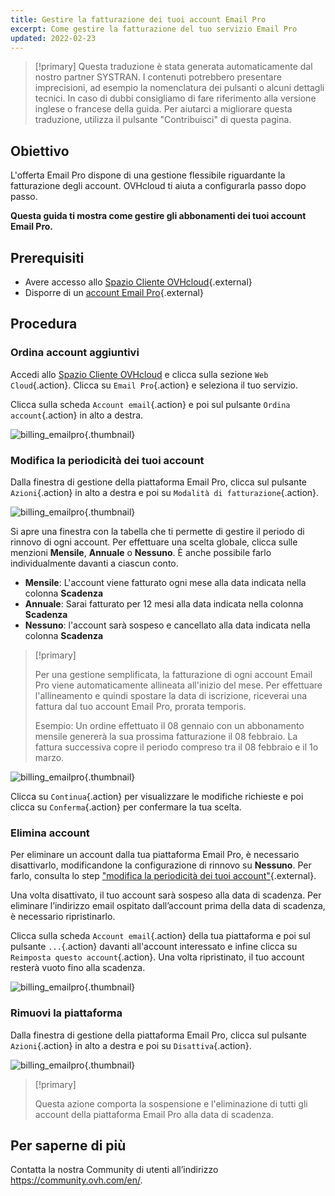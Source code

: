 ```yaml
---
title: Gestire la fatturazione dei tuoi account Email Pro
excerpt: Come gestire la fatturazione del tuo servizio Email Pro
updated: 2022-02-23
---
```


> [!primary]
> Questa traduzione è stata generata automaticamente dal nostro partner SYSTRAN. I contenuti potrebbero presentare imprecisioni, ad esempio la nomenclatura dei pulsanti o alcuni dettagli tecnici. In caso di dubbi consigliamo di fare riferimento alla versione inglese o francese della guida. Per aiutarci a migliorare questa traduzione, utilizza il pulsante "Contribuisci" di questa pagina.
>

## Obiettivo

L'offerta Email Pro dispone di una gestione flessibile riguardante la fatturazione degli account. OVHcloud ti aiuta a configurarla passo dopo passo.

**Questa guida ti mostra come gestire gli abbonamenti dei tuoi account Email Pro.**

## Prerequisiti

- Avere accesso allo [Spazio Cliente OVHcloud](https://www.ovh.com/auth/?action=gotomanager&from=https://www.ovh.it/&ovhSubsidiary=it){.external}
- Disporre di un [account Email Pro](/links/web/email-pro){.external}

## Procedura

### Ordina account aggiuntivi

Accedi allo [Spazio Cliente OVHcloud](https://www.ovh.com/auth/?action=gotomanager&from=https://www.ovh.it/&ovhSubsidiary=it) e clicca sulla sezione `Web Cloud`{.action}. Clicca su `Email Pro`{.action} e seleziona il tuo servizio.

Clicca sulla scheda `Account email`{.action} e poi sul pulsante `Ordina account`{.action} in alto a destra.

![billing_emailpro](images/billing-emailpro-01.png){.thumbnail}

### Modifica la periodicità dei tuoi account <a name="periodicity"></a>

Dalla finestra di gestione della piattaforma Email Pro, clicca sul pulsante `Azioni`{.action} in alto a destra e poi su `Modalità di fatturazione`{.action}. 

![billing_emailpro](images/billing-emailpro-02.png){.thumbnail}

Si apre una finestra con la tabella che ti permette di gestire il periodo di rinnovo di ogni account. Per effettuare una scelta globale, clicca sulle menzioni **Mensile**, **Annuale** o **Nessuno**. È anche possibile farlo individualmente davanti a ciascun conto.

- **Mensile**: L'account viene fatturato ogni mese alla data indicata nella colonna **Scadenza**
- **Annuale**: Sarai fatturato per 12 mesi alla data indicata nella colonna **Scadenza**
- **Nessuno**: l'account sarà sospeso e cancellato alla data indicata nella colonna **Scadenza**

> [!primary]
>
> Per una gestione semplificata, la fatturazione di ogni account Email Pro viene automaticamente allineata all'inizio del mese. Per effettuare l'allineamento e quindi spostare la data di iscrizione, riceverai una fattura dal tuo account Email Pro, prorata temporis.
>
>Esempio: Un ordine effettuato il 08 gennaio con un abbonamento mensile genererà la sua prossima fatturazione il 08 febbraio. La fattura successiva copre il periodo compreso tra il 08 febbraio e il 1o marzo.

![billing_emailpro](images/billing-emailpro-03.png){.thumbnail}

Clicca su `Continua`{.action} per visualizzare le modifiche richieste e poi clicca su `Conferma`{.action} per confermare la tua scelta.

### Elimina account

Per eliminare un account dalla tua piattaforma Email Pro, è necessario disattivarlo, modificandone la configurazione di rinnovo su **Nessuno**. Per farlo, consulta lo step ["modifica la periodicità dei tuoi account"](#periodicity){.external}.

Una volta disattivato, il tuo account sarà sospeso alla data di scadenza. Per eliminare l’indirizzo email ospitato dall’account prima della data di scadenza, è necessario ripristinarlo.

Clicca sulla scheda `Account email`{.action} della tua piattaforma e poi sul pulsante `...`{.action} davanti all'account interessato e infine clicca su `Reimposta questo account`{.action}. Una volta ripristinato, il tuo account resterà vuoto fino alla scadenza.

![billing_emailpro](images/billing-emailpro-04.png){.thumbnail}

### Rimuovi la piattaforma

Dalla finestra di gestione della piattaforma Email Pro, clicca sul pulsante `Azioni`{.action} in alto a destra e poi su `Disattiva`{.action}. 

![billing_emailpro](images/billing-emailpro-05.png){.thumbnail}

> [!primary]
>
> Questa azione comporta la sospensione e l'eliminazione di tutti gli account della piattaforma Email Pro alla data di scadenza.

## Per saperne di più

Contatta la nostra Community di utenti all’indirizzo <https://community.ovh.com/en/>.
